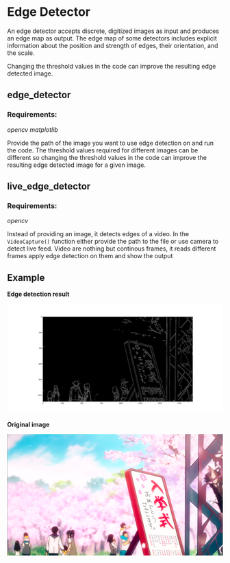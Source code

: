 # Edge Detector
An edge detector accepts discrete, digitized images as input and produces an edge map as output. The edge map of some detectors includes explicit information about the position and strength of edges, their orientation, and the scale.

Changing the threshold values in the code can improve the resulting edge detected image.

## edge_detector

### Requirements:
_opencv_
_matplotlib_

Provide the path of the image you want to use edge detection on and run the code. The threshold values required for different images can be different so changing the threshold values in the code can improve the resulting edge detected image for a given image.

## live_edge_detector

### Requirements:
_opencv_

Instead of providing an image, it detects edges of a video. In the `VideoCapture()` function either provide the path to the file or use camera to detect live feed.
Video are nothing but continous frames, it reads different frames apply edge detection on them and show the output

## Example
**Edge detection result**

![Edge Detected](Figure_1.png)

**Original image**

![Original Image](1.png)

